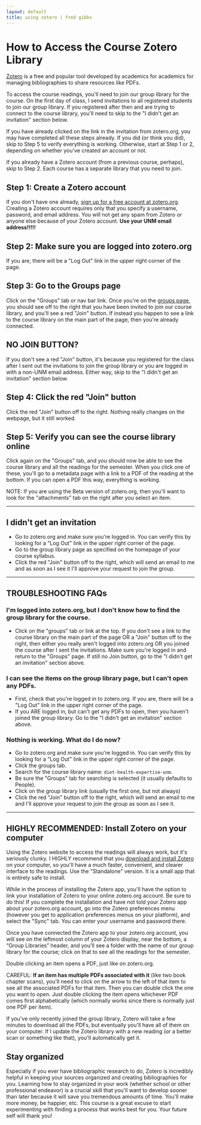 ```yaml
---
layout: default
title: using zotero | fred gibbs  
---
```


# How to Access the Course Zotero Library

[Zotero](http://zotero.org) is a free and popular tool developed by academics for academics for managing bibliographies to share resources like PDFs.

To access the course readings, you'll need to join our group library for the course. On the first day of class, I send invitations to all registered students to join our group library. If you registered after then and are trying to connect to the course library, you'll need to skip to the "I didn't get an invitation" section below.

If you have already clicked on the link in the invitation from zotero.org, you may have completed all these steps already. If you did (or think you did), skip to Step 5 to verify everything is working. Otherwise, start at Step 1 or 2, depending on whether you've created an account or not.

If you already have a Zotero account (from a previous course, perhaps), skip to Step 2. Each course has a separate library that you need to join.



## Step 1: Create a Zotero account
If you don't have one already, [sign up for a free account at zotero.org](https://www.zotero.org/user/register). Creating a Zotero account requires only that you specify a username, password, and email address. You will not get any spam from Zotero or anyone else because of your Zotero account. **Use your UNM email address!!!!!**

## Step 2: Make sure you are logged into zotero.org
If you are, there will be a "Log Out" link in the upper right corner of the page.

## Step 3: Go to the Groups page
Click on the "Groups" tab or nav bar link. Once you're on the [groups page](https://www.zotero.org/groups/), you should see off to the right that you have been invited to join our course library, and you'll see a red "Join" button. If instead you happen to see a link to the course library on the main part of the page, then you're already connected.

## NO JOIN BUTTON?
If you don't see a red "Join" button, it's because you registered for the class after I sent out the invitations to join the group library or you are logged in with a non-UNM email address. Either way, skip to the "I didn't get an invitation" section below.

## Step 4: Click the red "Join" button
Click the red "Join" button off to the right. Nothing really changes on the webpage, but it still worked.

## Step 5: Verify you can see the course library online
Click again on the "Groups" tab, and you should now be able to see the course library and all the readings for the semester. When you click one of these, you'll go to a metadata page with a link to a PDF of the reading at the bottom. If you can open a PDF this way, everything is working.

NOTE: If you are using the Beta version of zotero.org, then you'll want to look for the "attachments" tab on the right after you select an item.

---


## I didn't get an invitation
- Go to zotero.org and make sure you're logged in. You can verify this by looking for a "Log Out" link in the upper right corner of the page.
- Go to the group library page as specified on the homepage of your course syllabus.
- Click the red "Join" button off to the right, which will send an email to me and as soon as I see it I'll approve your request to join the group.

---


## TROUBLESHOOTING FAQs

### I'm logged into zotero.org, but I don't know how to find the group library for the course.
- Click on the "groups" tab or link at the top. If you don't see a link to the course library on the main part of the page OR a "Join" button off to the right, then either you really aren't logged into zotero.org OR you joined the course after I sent the invitations. Make sure you're logged in and return to the "Groups" page. If still no Join button, go to the "I didn't get an invitation" section above.

### I can see the items on the group library page, but I can't open any PDFs.
- First, check that you're logged in to zotero.org. If you are, there will be a "Log Out" link in the upper right corner of the page.
- If you ARE logged in, but can't get any PDFs to open, then you haven't joined the group library. Go to the "I didn't get an invitation" section above.

### Nothing is working. What do I do now?
- Go to zotero.org and make sure you're logged in. You can verify this by looking for a "Log Out" link in the upper right corner of the page.
- Click the groups tab.
- Search for the course library name: `diet-health-expertise-unm`.
- Be sure the "Groups" tab for searching is selected (it usually defaults to People).
- Click on the group library link (usually the first one, but not always)
- Click the red "Join" button off to the right, which will send an email to me and I'll approve your request to join the group as soon as I see it.

---

## HIGHLY RECOMMENDED: Install Zotero on your computer
Using the Zotero website to access the readings will always work, but it's seriously clunky. I HIGHLY recommend that you [download and install Zotero](https://www.zotero.org/download/) on your computer, so you'll have a much faster, convenient, and clearer interface to the readings. Use the "Standalone" version. It is a small app that is entirely safe to install.

While in the process of installing the Zotero app, you'll have the option to link your installation of Zotero to your online zotero.org account. Be sure to do this! If you complete the installation and have not told your Zotero app about your zotero.org account, go into the Zotero preferences menu (however you get to application preferences menus on your platform), and select the "Sync" tab. You can enter your username and password there.

Once you have connected the Zotero app to your zotero.org account, you will see on the leftmost column of your Zotero display, near the bottom, a “Group Libraries” header, and you'll see a  folder with the name of our group library for the course; click on that to see all the readings for the semester.

Double clicking an item opens a PDF, just like on zotero.org.

CAREFUL: **If an item has multiple PDFs associated with it** (like two book chapter scans), you'll need to click on the arrow to the left of that item to see all the associated PDFs for that item. Then you can double click the one you want to open. Just double clicking the item opens whichever PDF comes first alphabetically (which normally works since there is normally just one PDF per item).

If you've only recently joined the group library, Zotero will take a few minutes to download all the PDFs, but eventually you'll have all of them on your computer. If I update the Zotero library with a new reading (or a better scan or something like that), you'll automatically get it.


## Stay organized
Especially if you ever have bibliographic research to do, Zotero is incredibly helpful in keeping your sources organized and creating bibliographies for you. Learning how to stay organized in your work (whether school or other professional endeavor) is a crucial skill that you'll want to develop sooner than later because it will save you tremendous amounts of time. You'll make more money, be happier, etc. This course is a great excuse to start experimenting with finding a process that works best for you. Your future self will thank you!
